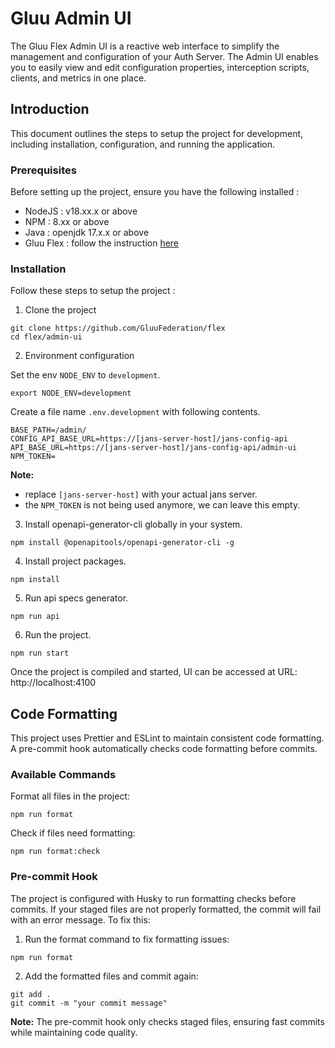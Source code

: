 # Gluu Admin UI

The Gluu Flex Admin UI is a reactive web interface to simplify the management and configuration of your Auth Server. The Admin UI enables you to easily view and edit configuration properties, interception scripts, clients, and metrics in one place.

## Introduction

This document outlines the steps to setup the project for development, including installation, configuration, and running the application.

### Prerequisites

Before setting up the project, ensure you have the following installed :

- NodeJS : v18.xx.x or above
- NPM : 8.xx or above
- Java : openjdk 17.x.x or above
- Gluu Flex : follow the instruction [here](https://github.com/GluuFederation/flex/tree/main/docker-flex-monolith)

### Installation

Follow these steps to setup the project :

1. Clone the project

```
git clone https://github.com/GluuFederation/flex
cd flex/admin-ui
```

2. Environment configuration

Set the env `NODE_ENV` to `development`.

```
export NODE_ENV=development
```

Create a file name `.env.development` with following contents.

```
BASE_PATH=/admin/
CONFIG_API_BASE_URL=https://[jans-server-host]/jans-config-api
API_BASE_URL=https://[jans-server-host]/jans-config-api/admin-ui
NPM_TOKEN=
```

**Note:**

- replace `[jans-server-host]` with your actual jans server.
- the `NPM_TOKEN` is not being used anymore, we can leave this empty.

3. Install openapi-generator-cli globally in your system.

```
npm install @openapitools/openapi-generator-cli -g
```

4. Install project packages.

```
npm install
```

5. Run api specs generator.

```
npm run api
```

6. Run the project.

```
npm run start
```

Once the project is compiled and started, UI can be accessed at URL: http://localhost:4100

## Code Formatting

This project uses Prettier and ESLint to maintain consistent code formatting. A pre-commit hook automatically checks code formatting before commits.

### Available Commands

Format all files in the project:

```
npm run format
```

Check if files need formatting:

```
npm run format:check
```

### Pre-commit Hook

The project is configured with Husky to run formatting checks before commits. If your staged files are not properly formatted, the commit will fail with an error message. To fix this:

1. Run the format command to fix formatting issues:

```
npm run format
```

2. Add the formatted files and commit again:

```
git add .
git commit -m "your commit message"
```

**Note:** The pre-commit hook only checks staged files, ensuring fast commits while maintaining code quality.
